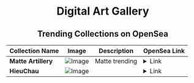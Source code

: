 <div align="center">

# Digital Art Gallery

## Trending Collections on OpenSea

| Collection Name                       | Image                                                                                     | Description                       | OpenSea Link                                                                                          |
|---------------------------------------|-------------------------------------------------------------------------------------------|-----------------------------------|--------------------------------------------------------------------------------------------------------|
| **Matte Artillery** | ![Image](https://i.seadn.io/s/raw/files/3b1f20b0fc255279cb6d94e74f33d63b.jpg?w=500&auto=format?w=200&auto=format) | Matte trending | <details><summary>Link</summary>[Matte Artillery](https://opensea.io/collection/matte-artillery)</details> |
| **HieuChau** | ![Image](https://i.seadn.io/s/raw/files/a5d2060dbc51cb8430a13a5437246a90.png?w=500&auto=format?w=200&auto=format) |  | <details><summary>Link</summary>[HieuChau](https://opensea.io/collection/hieuchau)</details> |

</div>